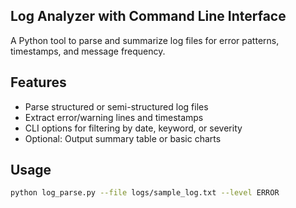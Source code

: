 ## Log Analyzer with Command Line Interface

A Python tool to parse and summarize log files for error patterns, timestamps, and message frequency.

## Features
- Parse structured or semi-structured log files
- Extract error/warning lines and timestamps
- CLI options for filtering by date, keyword, or severity
- Optional: Output summary table or basic charts

## Usage
```bash
python log_parse.py --file logs/sample_log.txt --level ERROR
